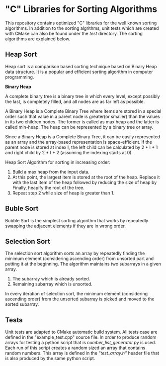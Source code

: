 # "C" Libraries for Sorting Algorithms 

This repository contains optimized "C" libraries for the well known sorting algorithms. In addition to the 
sorting algrithms, unit tests which are created with CMake can also be found under the *test* directory. 
The sorting algorithms are explained below. 


## Heap Sort

Heap sort is a comparison based sorting technique based on Binary Heap data structure. It is a popular and efficient sorting algorithm in computer 
programming. 

**Binary Heap** 
 
 A complete binary tree is a binary tree in which every level, except possibly the last, is completely filled, and all nodes are as far left as possible. 

 A Binary Heap is a Complete Binary Tree where items are stored in a special order such that value in a parent node is greater(or smaller) than the values in its two children nodes. The former is called as max heap and the latter is called min-heap. The heap can be represented by a binary tree or array.

Since a Binary Heap is a Complete Binary Tree, it can be easily represented as an array and the array-based representation is space-efficient. If the parent node is stored at index I, the left child can be calculated by 2 * I + 1 and right child by 2 * I + 2 (assuming the indexing starts at 0).

Heap Sort Algorithm for sorting in increasing order: 

1. Build a max heap from the input data. 
2. At this point, the largest item is stored at the root of the heap. Replace it with the last item of the heap followed by reducing the size of heap by Finally, heapify the root of the tree. 
3. Repeat step 2 while size of heap is greater than 1.


## Buble Sort 

Bubble Sort is the simplest sorting algorithm that works by repeatedly swapping the adjacent elements if they are in wrong order.

## Selection Sort 

The selection sort algorithm sorts an array by repeatedly finding the minimum element (considering ascending order) from unsorted part and putting it at the beginning. The algorithm maintains two subarrays in a given array.

1) The subarray which is already sorted.
2) Remaining subarray which is unsorted.

In every iteration of selection sort, the minimum element (considering ascending order) from the unsorted subarray is picked and moved to the sorted subarray.

## Tests

Unit tests are adapted to CMake automatic build system. All tests case are defined in the "example_test.cpp" source file. In order to produce random arrays for testing a python script that is *number_list_generator.py* is used. Each run of this script creates a random sized an array that contains random numbers. This array is defined in the *"test_array.h"* header file that is also produced by the same python script. 